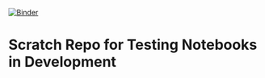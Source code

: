 [![Binder](https://mybinder.org/badge_logo.svg)](https://mybinder.org/v2/gh/fastice/notebookDev/HEAD)
# Scratch Repo for Testing Notebooks in Development

